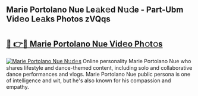 ## Marie Portolano Nue Le𝚊k𝚎d N𝚞𝚍e - Part-Ubm Vid𝚎o Le𝚊ks Photos zVQqs

# <h2><a href="http://fb76lup.evod.top/?m=Marie+Portolano+Nue">🔗 👉🔴 Marie Portolano Nue Vid𝚎o Ph𝚘t𝚘s</a></h2>

[![Marie Portolano Nue N𝚞d𝚎s](https://i.imgur.com/8V9OHl7.gif)](http://fb76lup.evod.top/?m=Marie+Portolano+Nue)
Online personality Marie Portolano Nue who shares lifestyle and dance-themed content, including solo and collaborative dance performances and vlogs. Marie Portolano Nue public persona is one of intelligence and wit, but he's also known for his compassion and empathy. 
